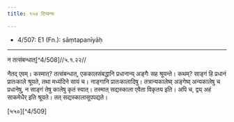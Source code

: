 ```yaml
---
title: १५४ टिप्पन्यः

---
```

- 4/507: E1 (Fn.): sāṃtapanīyāḥ

____________________________________________


न तत्संबन्धात्[^4/508]//५.१.२२//

नैतद् एवम्। कस्मात्? तत्संबन्धात्, एककालसंबद्धानि प्रधानान्य् अङ्गैः सह श्रूयन्ते। कथम्? साङ्गं हि प्रधानं प्रातःकाले श्रूयते, तथा मध्यंदिने सायं च। नाङ्गानि प्रातःकालादिषु। तत्रान्यकालेष्व् अङ्गेष्व् अन्यकालेषु च प्रधानेषु, न साङ्गं तेषु कालेषु कृतं स्यात्। तस्मात् सद्यस्काला एवैता विकृतय इति। अपि च, द्व्य् अहं साकमेधैर् इति श्रूयते। तत् सद्यस्कालासूपपद्यते।

[५५०][^4/509]
